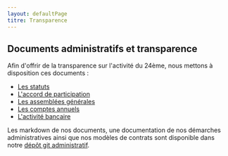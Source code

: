 ```yaml
---
layout: defaultPage
titre: Transparence
---
```


## Documents administratifs et transparence

Afin d'offrir de la transparence sur l'activité du 24ème, nous mettons à  disposition ces documents :

* [Les statuts](https://jeancloude.24eme.fr/index.php/s/8r299eS0S8WTpf8)
* [L'accord de participation](https://jeancloude.24eme.fr/index.php/s/cgoTwoBdmaDsrt0)
* [Les assemblées générales](https://jeancloude.24eme.fr/index.php/s/BirbLYRQUuwKmcs)
* [Les comptes annuels](https://jeancloude.24eme.fr/index.php/s/5TOAZycfOKIonLL)
* [L'activité bancaire](https://github.com/24eme/banque/blob/master/data/history.csv)

Les markdown de nos documents, une documentation de nos démarches administratives ainsi que nos modèles de contrats sont disponible dans notre [dépôt git administratif](https://github.com/24eme/administratif/blob/master/README.md).
